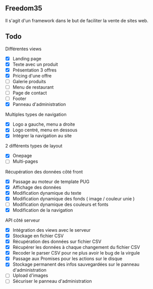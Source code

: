 ## Freedom35

Il s'agit d'un framework dans le but de faciliter la vente de sites web.

## Todo

Différentes views
- [x] Landing page
- [x] Texte avec un produit
- [x] Présentation 3 offres
- [x] Pricing d'une offre
- [ ] Galerie produits
- [ ] Menu de restaurant
- [ ] Page de contact
- [ ] Footer
- [x] Panneau d'administration

Multiples types de navigation
- [x] Logo a gauche, menu a droite
- [x] Logo centré, menu en dessous
- [x] Intégrer la navigation au site

2 différents types de layout
- [x] Onepage
- [ ] Multi-pages

Récupération des données côté front
- [x] Passage au moteur de template PUG
- [x] Affichage des données
- [x] Modification dynamique du texte
- [x] Modification dynamique des fonds ( image / couleur unie )
- [ ] Modification dynamique des couleurs et fonts
- [x] Modification de la navigation

API côté serveur
- [x] Intégration des views avec le serveur
- [x] Stockage en fichier CSV
- [x] Récupération des données sur fichier CSV
- [x] Récupérer les données à chaque changement du fichier CSV
- [x] Recoder le parser CSV pour ne plus avoir le bug de la virgule
- [x] Passage aux Promises pour les actions sur le disque
- [x] Stockage permanent des infos sauvegardées sur le panneau d'administration
- [ ] Upload d'images
- [ ] Sécuriser le panneau d'administration
